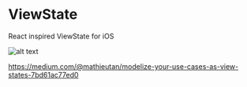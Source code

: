 # ViewState
React inspired ViewState for iOS

![alt text](https://github.com/taiyungo/ViewState/blob/master/viewstate.png)

https://medium.com/@mathieutan/modelize-your-use-cases-as-view-states-7bd61ac77ed0
